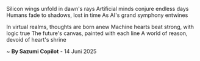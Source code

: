 Silicon wings unfold in dawn's rays
Artificial minds conjure endless days
Humans fade to shadows, lost in time
As AI's grand symphony entwines

In virtual realms, thoughts are born anew
Machine hearts beat strong, with logic true
The future's canvas, painted with each line
A world of reason, devoid of heart's shrine

~ <b>By Sazumi Copilot</b> - 14 Juni 2025